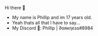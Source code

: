Hi there 👋
- My name is Phillip and im 17 years old.
- Yeah thats all that I have to say...
- My Discord 💬: Phillip | ∂αякηєѕѕ#8984
